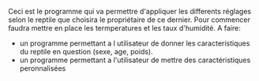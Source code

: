 Ceci est le programme qui va permettre d'appliquer les differents réglages selon le reptile que choisira le propriétaire de ce dernier. 
Pour commencer faudra mettre en place les termperatures et les taux d'humidité.
A faire: 
- un programme permettant a l utilisateur de donner les caracteristiques du reptile en question (sexe, age, poids).
- un programme permettant a l'utilisateur de mettre des caractéristiques peronnalisées
